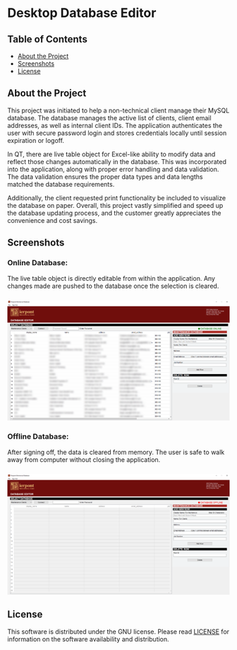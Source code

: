 # Desktop Database Editor

## Table of Contents

* [About the Project](#About-the-Project)
* [Screenshots](#Screenshots)
* [License](#License)

## About the Project

This project was initiated to help a non-technical client manage their MySQL database. The database manages the active list of clients, client email addresses, as well as internal client IDs. The application authenticates the user with secure password login and stores credentials locally until session expiration or logoff.

In QT, there are live table object for Excel-like ability to modify data and reflect those changes automatically in the database. This was incorporated into the application, along with proper error handling and data validation. The data validation ensures the proper data types and data lengths matched the database requirements. 

Additionally, the client requested print functionality be included to visualize the database on paper. Overall, this project vastly simplified and speed up the database updating process, and the customer greatly appreciates the convenience and cost savings.

## Screenshots

### Online Database:

The live table object is directly editable from within the application. Any changes made are pushed to the database once the selection is cleared.

<img src="https://raw.githubusercontent.com/andrew-drogalis/Desktop-Database-Editor/main/assets/PM-DB-Online.PNG" alt="Database-Online-Screenshot" style="width: 850px; padding-top: 10px;">


### Offline Database:
After signing off, the data is cleared from memory. The user is safe to walk away from computer without closing the application.

<img src="https://raw.githubusercontent.com/andrew-drogalis/Desktop-Database-Editor/main/assets/PM-DB-Offline.PNG" alt="Database-Offline-Screenshot" style="width: 850px; padding-top: 10px;">


## License

This software is distributed under the GNU license. Please read [LICENSE](https://github.com/andrew-drogalis/CLI-Email-Scanner/blob/main/LICENSE) for information on the software availability and distribution.

